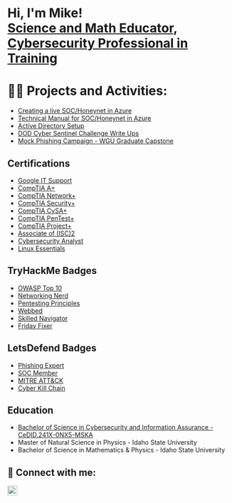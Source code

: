 <h1>Hi, I'm Mike! <br/><a href="https://github.com/mpmatusek">Science and Math Educator</a>, <a href="https://www.linkedin.com/in/mike-matusek/">Cybersecurity Professional in Training</a></h1>

<h1>👨‍💻 Projects and Activities:</h1>

  - [Creating a live SOC/Honeynet in Azure](https://github.com/mpmatusek/CloudSOC)
  - [Technical Manual for SOC/Honeynet in Azure](https://github.com/mpmatusek/mpmatusek/blob/main/SOC_ProjectTechnicalManual.pdf)
  - [Active Directory Setup](https://github.com/mpmatusek/VirtualHomelabActiveDirectory)
  - [DOD Cyber Sentinel Challenge Write Ups](http://github.com/mpmatusek/DoDCyberSentinelChallenge)
  - [Mock Phishing Campaign - WGU Graduate Capstone](https://github.com/mpmatusek/mockPhishingCampaign)
  
## Certifications
- [Google IT Support](https://coursera.org/share/5d50992ae72f52a829bd84ba7b553fe2)
- [CompTIA A+](https://www.credly.com/badges/276cad2b-5837-47dd-9553-670a54747730/public_url)
- [CompTIA Network+](https://www.credly.com/badges/c9f5e662-8102-40ce-95fa-8d2db6accbee/public_url)
- [CompTIA Security+](https://www.credly.com/badges/65ae9e4a-52b6-4c55-8a20-0da2870eca45/public_url)
- [CompTIA CySA+](https://www.credly.com/badges/009e2c76-1721-4057-b2da-dfdf498f7e9e/public_url)
- [CompTIA PenTest+](https://www.credly.com/badges/2cb22028-b78c-452f-92a2-749c0ddcc418/public_url)
- [CompTIA Project+](https://www.credly.com/badges/f53bf3e8-360e-41c0-b97b-757c04aa36e2/public_url)
- [Associate of (ISC)2](https://www.credly.com/badges/c0a43871-ed6e-48e7-9b1d-c18fd7baf067/public_url)
- [Cybersecurity Analyst](https://app.kajabi.com/certificates/b1da0534)
- [Linux Essentials](https://cs.lpi.org/caf/Xamman/certification/verify/LPI000591817/7jhntnz2be)

## TryHackMe Badges
- [OWASP Top 10](https://tryhackme.com/StormCrowAlpha/badges/owasp-10)
- [Networking Nerd](https://tryhackme.com/StormCrowAlpha/badges/network-fundamentals)
- [Pentesting Principles](https://tryhackme.com/StormCrowAlpha/badges/intro-to-pentesting)
- [Webbed](https://tryhackme.com/StormCrowAlpha/badges/web-fund)
- [Skilled Navigator](https://tryhackme.com/StormCrowAlpha/badges/skilled-navigator)
- [Friday Fixer](https://tryhackme.com/StormCrowAlpha/badges/friday-fixer)

## LetsDefend Badges
- [Phishing Expert](https://app.letsdefend.io/my-rewards/detail/52fb6a84-f84d-46d9-97b2-7f8d2e45a14e)
- [SOC Member](https://app.letsdefend.io/my-rewards/detail/11175905-1e23-469c-bc7b-4a0c0745865d)
- [MITRE ATT&CK](https://app.letsdefend.io/my-rewards/detail/6df1988a-8e88-4860-ab05-128f0f93e523)
- [Cyber Kill Chain](https://app.letsdefend.io/my-rewards/detail/088ccb62-4ce0-47ed-8995-d266eea9cef6)

## Education
- [Bachelor of Science in Cybersecurity and Information Assurance - CeDID.241X-0NX5-MSKA](https://www.wgu.edu/alumni/commencement/e-diploma-verification/validate.html)
- Master of Natural Science in Physics - Idaho State University
- Bachelor of Science in Mathematics & Physics - Idaho State University

<h2> 🤳 Connect with me:</h2>

[<img align="left" alt="MikeMatusek | LinkedIn" width="22px" src="https://cdn.jsdelivr.net/npm/simple-icons@v3/icons/linkedin.svg" />][linkedin]

[linkedin]: https://linkedin.com/in/mike-matusek
